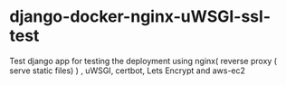 # django-docker-nginx-uWSGI-ssl-test
Test django app for testing the  deployment using nginx( reverse proxy ( serve static files) ) , uWSGI, certbot, Lets Encrypt and aws-ec2

